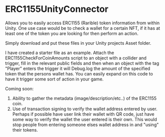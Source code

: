 # ERC1155UnityConnector
Allows you to easily access ERC1155 (Rarible) token information from within Unity. One use case would be to check a wallet for a certain NFT, if it has at least one of the token you are looking for then perform an action.

Simply download and put these files in your Unity projects Asset folder. 

I have created a starter file as an example. Attach the ERC1155CheckForCoinAmounts script to an object with a collider and trigger, fill in the relevant public fields and then when an object with the tag "Player" enters the trigger it will Debug.log the amount of the specified token that the persons wallet has. You can easily expand on this code to have it trigger some sort of action in your game.

Coming soon:

1. Ability to gather the metadata (image/description/etc..) of the ERC1155 coin. 
2. Use of transaction signing to verify the wallet address entered by user. Perhaps if possible have user link their wallet with QR code, just have some way to verify the wallet the user entered is their own. This would stop people from entering someone elses wallet address in and "using" their tokens.




